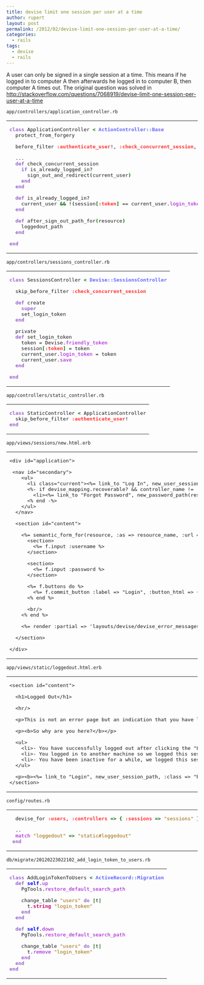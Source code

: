 ```yaml
---
title: devise limit one session per user at a time
author: rupert
layout: post
permalink: /2012/02/devise-limit-one-session-per-user-at-a-time/
categories:
  - rails
tags:
  - devise
  - rails
---
```

A user can only be signed in a single session at a time. This means if he logged in to computer A then afterwards he logged in to computer B, then computer A times out. The original question was solved in <http://stackoverflow.com/questions/7068919/devise-limit-one-session-per-user-at-a-time>

`app/controllers/application_controller.rb`

<div class="wp_syntax">
  <table>
    <tr>
      <td class="code">
        <pre class="ruby" style="font-family:monospace;"><span style="color:#9966CC; font-weight:bold;">class</span> ApplicationController <span style="color:#006600; font-weight:bold;">&lt;</span> <span style="color:#6666ff; font-weight:bold;">ActionController::Base</span>
  protect_from_forgery
&nbsp;
  before_filter <span style="color:#ff3333; font-weight:bold;">:authenticate_user</span>!, <span style="color:#ff3333; font-weight:bold;">:check_concurrent_session</span>, <span style="color:#ff3333; font-weight:bold;">:store_location</span>
&nbsp;
  ... 
  <span style="color:#9966CC; font-weight:bold;">def</span> check_concurrent_session
    <span style="color:#9966CC; font-weight:bold;">if</span> is_already_logged_in?
      sign_out_and_redirect<span style="color:#006600; font-weight:bold;">&#40;</span>current_user<span style="color:#006600; font-weight:bold;">&#41;</span>
    <span style="color:#9966CC; font-weight:bold;">end</span>
  <span style="color:#9966CC; font-weight:bold;">end</span>
&nbsp;
  <span style="color:#9966CC; font-weight:bold;">def</span> is_already_logged_in?
    current_user <span style="color:#006600; font-weight:bold;">&&</span> !<span style="color:#006600; font-weight:bold;">&#40;</span>session<span style="color:#006600; font-weight:bold;">&#91;</span><span style="color:#ff3333; font-weight:bold;">:token</span><span style="color:#006600; font-weight:bold;">&#93;</span> == current_user.<span style="color:#9900CC;">login_token</span><span style="color:#006600; font-weight:bold;">&#41;</span>
  <span style="color:#9966CC; font-weight:bold;">end</span>
&nbsp;
  <span style="color:#9966CC; font-weight:bold;">def</span> after_sign_out_path_for<span style="color:#006600; font-weight:bold;">&#40;</span>resource<span style="color:#006600; font-weight:bold;">&#41;</span>
    loggedout_path
  <span style="color:#9966CC; font-weight:bold;">end</span>
&nbsp;
<span style="color:#9966CC; font-weight:bold;">end</span></pre>
      </td>
    </tr>
  </table>
</div>

`app/controllers/sessions_controller.rb`

<div class="wp_syntax">
  <table>
    <tr>
      <td class="code">
        <pre class="ruby" style="font-family:monospace;"><span style="color:#9966CC; font-weight:bold;">class</span> SessionsController <span style="color:#006600; font-weight:bold;">&lt;</span> <span style="color:#6666ff; font-weight:bold;">Devise::SessionsController</span>
&nbsp;
  skip_before_filter <span style="color:#ff3333; font-weight:bold;">:check_concurrent_session</span>
&nbsp;
  <span style="color:#9966CC; font-weight:bold;">def</span> create
    <span style="color:#9966CC; font-weight:bold;">super</span>
    set_login_token
  <span style="color:#9966CC; font-weight:bold;">end</span>
&nbsp;
  private
  <span style="color:#9966CC; font-weight:bold;">def</span> set_login_token
    token = Devise.<span style="color:#9900CC;">friendly_token</span>
    session<span style="color:#006600; font-weight:bold;">&#91;</span><span style="color:#ff3333; font-weight:bold;">:token</span><span style="color:#006600; font-weight:bold;">&#93;</span> = token
    current_user.<span style="color:#9900CC;">login_token</span> = token
    current_user.<span style="color:#9900CC;">save</span>
  <span style="color:#9966CC; font-weight:bold;">end</span>
&nbsp;
<span style="color:#9966CC; font-weight:bold;">end</span></pre>
      </td>
    </tr>
  </table>
</div>

`app/controllers/static_controller.rb`

<div class="wp_syntax">
  <table>
    <tr>
      <td class="code">
        <pre class="ruby" style="font-family:monospace;"><span style="color:#9966CC; font-weight:bold;">class</span> StaticController <span style="color:#006600; font-weight:bold;">&lt;</span> ApplicationController
  skip_before_filter <span style="color:#ff3333; font-weight:bold;">:authenticate_user</span>!
<span style="color:#9966CC; font-weight:bold;">end</span></pre>
      </td>
    </tr>
  </table>
</div>

`app/views/sessions/new.html.erb`

<div class="wp_syntax">
  <table>
    <tr>
      <td class="code">
        <pre class="html" style="font-family:monospace;">&lt;div id="application"&gt;
&nbsp;
 &lt;nav id="secondary"&gt;
    &lt;ul&gt;
      &lt;li class="current"&gt;&lt;%= link_to "Log In", new_user_session_path %&gt;&lt;/li&gt;
      &lt;%- if devise_mapping.recoverable? && controller_name != 'passwords' %&gt;
        &lt;li&gt;&lt;%= link_to "Forgot Password", new_password_path(resource_name) %&gt;&lt;/li&gt;
      &lt;% end -%&gt;
    &lt;/ul&gt;
  &lt;/nav&gt;
&nbsp;
  &lt;section id="content"&gt;
&nbsp;
    &lt;%= semantic_form_for(resource, :as =&gt; resource_name, :url =&gt; session_path(resource_name)) do |f| %&gt;
      &lt;section&gt;
        &lt;%= f.input :username %&gt;
      &lt;/section&gt;
&nbsp;
      &lt;section&gt;
        &lt;%= f.input :password %&gt;
      &lt;/section&gt;
&nbsp;
      &lt;%= f.buttons do %&gt;
        &lt;%= f.commit_button :label =&gt; "Login", :button_html =&gt; { :class =&gt; "button primary submit"} %&gt;
      &lt;% end %&gt;
&nbsp;
      &lt;br/&gt;
    &lt;% end %&gt;
&nbsp;
    &lt;%= render :partial =&gt; 'layouts/devise/devise_error_messages' %&gt;
&nbsp;
  &lt;/section&gt;
&nbsp;
&lt;/div&gt;</pre>
      </td>
    </tr>
  </table>
</div>

`app/views/static/loggedout.html.erb`

<div class="wp_syntax">
  <table>
    <tr>
      <td class="code">
        <pre class="html" style="font-family:monospace;">&lt;section id="content"&gt;
&nbsp;
  &lt;h1&gt;Logged Out&lt;/h1&gt;
&nbsp;
  &lt;hr/&gt;
&nbsp;
  &lt;p&gt;This is not an error page but an indication that you have lost your session.&lt;/p&gt;
&nbsp;
  &lt;p&gt;&lt;b&gt;So why are you here?&lt;/b&gt;&lt;/p&gt;
&nbsp;
  &lt;ul&gt;
    &lt;li&gt;- You have successfully logged out after clicking the "Logout" button.&lt;/li&gt;
    &lt;li&gt;- You logged in to another machine so we logged this session out. We don't want to have multiple logins everywhere for security purposes.&lt;/li&gt;
    &lt;li&gt;- You have been inactive for a while, we logged this session out.&lt;/li&gt;
  &lt;/ul&gt;
&nbsp;
  &lt;p&gt;&lt;b&gt;&lt;%= link_to "Login", new_user_session_path, :class =&gt; "button" %&gt;&lt;/b&gt;&lt;/p&gt;
&lt;/section&gt;</pre>
      </td>
    </tr>
  </table>
</div>

`config/routes.rb`

<div class="wp_syntax">
  <table>
    <tr>
      <td class="code">
        <pre class="ruby" style="font-family:monospace;">  devise_for <span style="color:#ff3333; font-weight:bold;">:users</span>, <span style="color:#ff3333; font-weight:bold;">:controllers</span> <span style="color:#006600; font-weight:bold;">=&gt;</span> <span style="color:#006600; font-weight:bold;">&#123;</span> <span style="color:#ff3333; font-weight:bold;">:sessions</span> <span style="color:#006600; font-weight:bold;">=&gt;</span> <span style="color:#996600;">"sessions"</span> <span style="color:#006600; font-weight:bold;">&#125;</span>
&nbsp;
  ..
  <span style="color:#9900CC;">match</span> <span style="color:#996600;">"loggedout"</span> <span style="color:#006600; font-weight:bold;">=&gt;</span> <span style="color:#996600;">"static#loggedout"</span>
 <span style="color:#9966CC; font-weight:bold;">end</span></pre>
      </td>
    </tr>
  </table>
</div>

`db/migrate/20120223022102_add_login_token_to_users.rb`

<div class="wp_syntax">
  <table>
    <tr>
      <td class="code">
        <pre class="ruby" style="font-family:monospace;"><span style="color:#9966CC; font-weight:bold;">class</span> AddLoginTokenToUsers <span style="color:#006600; font-weight:bold;">&lt;</span> <span style="color:#6666ff; font-weight:bold;">ActiveRecord::Migration</span>
  <span style="color:#9966CC; font-weight:bold;">def</span> <span style="color:#0000FF; font-weight:bold;">self</span>.<span style="color:#9900CC;">up</span>
    PgTools.<span style="color:#9900CC;">restore_default_search_path</span>
&nbsp;
    change_table <span style="color:#996600;">"users"</span> <span style="color:#9966CC; font-weight:bold;">do</span> <span style="color:#006600; font-weight:bold;">|</span>t<span style="color:#006600; font-weight:bold;">|</span>
      t.<span style="color:#CC0066; font-weight:bold;">string</span> <span style="color:#996600;">"login_token"</span>
    <span style="color:#9966CC; font-weight:bold;">end</span>
  <span style="color:#9966CC; font-weight:bold;">end</span>
&nbsp;
  <span style="color:#9966CC; font-weight:bold;">def</span> <span style="color:#0000FF; font-weight:bold;">self</span>.<span style="color:#9900CC;">down</span>
    PgTools.<span style="color:#9900CC;">restore_default_search_path</span>
&nbsp;
    change_table <span style="color:#996600;">"users"</span> <span style="color:#9966CC; font-weight:bold;">do</span> <span style="color:#006600; font-weight:bold;">|</span>t<span style="color:#006600; font-weight:bold;">|</span>
      t.<span style="color:#9900CC;">remove</span> <span style="color:#996600;">"login_token"</span>
    <span style="color:#9966CC; font-weight:bold;">end</span>
  <span style="color:#9966CC; font-weight:bold;">end</span>
<span style="color:#9966CC; font-weight:bold;">end</span></pre>
      </td>
    </tr>
  </table>
</div>
